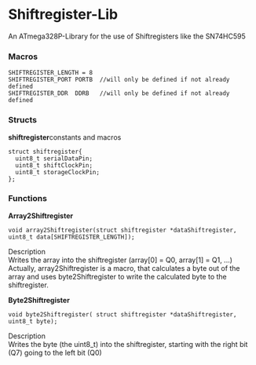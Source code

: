 # Shiftregister-Lib
An ATmega328P-Library for the use of Shiftregisters like the SN74HC595

### Macros
    SHIFTREGISTER_LENGTH = 8  
    SHIFTREGISTER_PORT PORTB  //will only be defined if not already defined
    SHIFTREGISTER_DDR  DDRB   //will only be defined if not already defined


### Structs

**shiftregister**constants and macros

    struct shiftregister{
      uint8_t serialDataPin;
      uint8_t shiftClockPin;
      uint8_t storageClockPin;
    };

### Functions

**Array2Shiftregister**

    void array2Shiftregister(struct shiftregister *dataShiftregister, uint8_t data[SHIFTREGISTER_LENGTH]);


Description  
Writes the array into the shiftregister (array[0] = Q0, array[1] = Q1, ...)  
Actually, array2Shiftregister is a macro, that calculates a byte out of the array and uses byte2Shiftregister to write the calculated byte to the shiftregister.

**Byte2Shiftregister**  

    void byte2Shiftregister( struct shiftregister *dataShiftregister, uint8_t byte);

Description  
Writes the byte (the uint8_t) into the shiftregister, starting with the right bit (Q7) going to the left bit (Q0)
